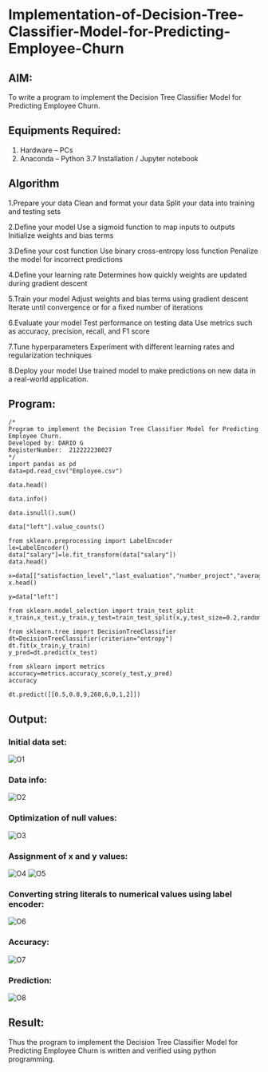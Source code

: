 # Implementation-of-Decision-Tree-Classifier-Model-for-Predicting-Employee-Churn

## AIM:
To write a program to implement the Decision Tree Classifier Model for Predicting Employee Churn.

## Equipments Required:
1. Hardware – PCs
2. Anaconda – Python 3.7 Installation / Jupyter notebook

## Algorithm
1.Prepare your data
Clean and format your data
Split your data into training and testing sets

2.Define your model
Use a sigmoid function to map inputs to outputs
Initialize weights and bias terms

3.Define your cost function
Use binary cross-entropy loss function
Penalize the model for incorrect predictions

4.Define your learning rate
Determines how quickly weights are updated during gradient descent

5.Train your model
Adjust weights and bias terms using gradient descent
Iterate until convergence or for a fixed number of iterations

6.Evaluate your model
Test performance on testing data
Use metrics such as accuracy, precision, recall, and F1 score

7.Tune hyperparameters
Experiment with different learning rates and regularization techniques

8.Deploy your model
Use trained model to make predictions on new data in a real-world application.

## Program:
```
/*
Program to implement the Decision Tree Classifier Model for Predicting Employee Churn.
Developed by: DARIO G
RegisterNumber:  212222230027
*/
import pandas as pd
data=pd.read_csv("Employee.csv")

data.head()

data.info()

data.isnull().sum()

data["left"].value_counts()

from sklearn.preprocessing import LabelEncoder
le=LabelEncoder()
data["salary"]=le.fit_transform(data["salary"])
data.head()

x=data[["satisfaction_level","last_evaluation","number_project","average_montly_hours","time_spend_company","Work_accident","promotion_last_5years","salary"]]
x.head()

y=data["left"]

from sklearn.model_selection import train_test_split
x_train,x_test,y_train,y_test=train_test_split(x,y,test_size=0.2,random_state=100)

from sklearn.tree import DecisionTreeClassifier
dt=DecisionTreeClassifier(criterion="entropy")
dt.fit(x_train,y_train)
y_pred=dt.predict(x_test)

from sklearn import metrics
accuracy=metrics.accuracy_score(y_test,y_pred)
accuracy

dt.predict([[0.5,0.8,9,260,6,0,1,2]])
```

## Output:
### Initial data set:
![O1](https://github.com/LATHIKESHWARAN/Implementation-of-Decision-Tree-Classifier-Model-for-Predicting-Employee-Churn/assets/119393556/c5159af9-1a7f-4dec-bc75-dc6224080535)
### Data info:
![O2](https://github.com/LATHIKESHWARAN/Implementation-of-Decision-Tree-Classifier-Model-for-Predicting-Employee-Churn/assets/119393556/ee9d32ca-52ce-41ac-918d-b73f36dc7983)
### Optimization of null values:
![O3](https://github.com/LATHIKESHWARAN/Implementation-of-Decision-Tree-Classifier-Model-for-Predicting-Employee-Churn/assets/119393556/e8da66f6-c556-4682-ad6d-58d610377bb4)
### Assignment of x and y values:
![O4](https://github.com/LATHIKESHWARAN/Implementation-of-Decision-Tree-Classifier-Model-for-Predicting-Employee-Churn/assets/119393556/ef8abea2-028a-470e-888d-ba443b6a7e37)
![O5](https://github.com/LATHIKESHWARAN/Implementation-of-Decision-Tree-Classifier-Model-for-Predicting-Employee-Churn/assets/119393556/116a1b66-3f8c-41bc-b1b0-361cc8c648d7)
### Converting string literals to numerical values using label encoder:
![O6](https://github.com/LATHIKESHWARAN/Implementation-of-Decision-Tree-Classifier-Model-for-Predicting-Employee-Churn/assets/119393556/a3ddaaac-ec58-4db2-bec9-15877cd32822)
### Accuracy:
![O7](https://github.com/LATHIKESHWARAN/Implementation-of-Decision-Tree-Classifier-Model-for-Predicting-Employee-Churn/assets/119393556/991fd46f-8339-4115-a68a-779393aa03bb)
### Prediction:
![O8](https://github.com/LATHIKESHWARAN/Implementation-of-Decision-Tree-Classifier-Model-for-Predicting-Employee-Churn/assets/119393556/ab22a401-8fc6-44b7-9cd6-69e571755c27)




## Result:
Thus the program to implement the  Decision Tree Classifier Model for Predicting Employee Churn is written and verified using python programming.
